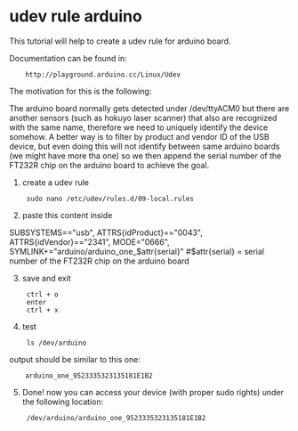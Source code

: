 udev rule arduino
=================

This tutorial will help to create a udev rule for arduino board.

Documentation can be found in:

        http://playground.arduino.cc/Linux/Udev
        
The motivation for this is the following:

The arduino board normally gets detected under /dev/ttyACM0 but there are another sensors (such as hokuyo laser scanner) that also
are recognized with the same name, therefore we need to uniquely identify the device somehow. A better way is to filter by 
product and vendor ID of the USB device, but even doing this will not identify between same arduino boards (we might have more
tha one) so we then append the serial number of the FT232R chip on the arduino board to achieve the goal.

1. create a udev rule

        sudo nano /etc/udev/rules.d/09-local.rules

2. paste this content inside

SUBSYSTEMS=="usb", ATTRS{idProduct}=="0043", ATTRS{idVendor}=="2341", MODE="0666", SYMLINK+="arduino/arduino_one_$attr{serial}"
#$attr{serial} = serial number of the FT232R chip on the arduino board

3. save and exit

        ctrl + o
        enter
        ctrl + x

4. test

        ls /dev/arduino

output should be similar to this one:

        arduino_one_9523335323135181E1B2
        
5. Done! now you can access your device (with proper sudo rights) under the following location:

        /dev/arduino/arduino_one_9523335323135181E1B2